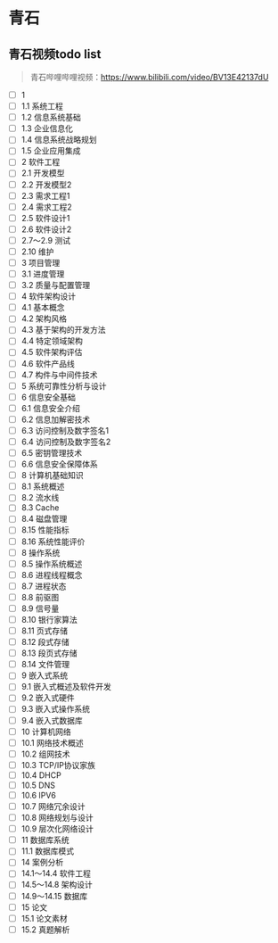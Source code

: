 # 青石

## 青石视频todo list

> 青石哔哩哔哩视频：https://www.bilibili.com/video/BV13E42137dU

* [ ]  1
  * [ ]  1.1 系统工程
  * [ ]  1.2 信息系统基础
  * [ ]  1.3 企业信息化
  * [ ]  1.4 信息系统战略规划
  * [ ]  1.5 企业应用集成
* [ ]  2 软件工程
  * [ ]  2.1 开发模型
  * [ ]  2.2 开发模型2
  * [ ]  2.3 需求工程1
  * [ ]  2.4 需求工程2
  * [ ]  2.5 软件设计1
  * [ ]  2.6 软件设计2
  * [ ]  2.7～2.9 测试
  * [ ]  2.10 维护
* [ ]  3 项目管理
  * [ ]  3.1 进度管理
  * [ ]  3.2 质量与配置管理
* [ ]  4 软件架构设计
  * [ ]  4.1 基本概念
  * [ ]  4.2 架构风格
  * [ ]  4.3 基于架构的开发方法
  * [ ]  4.4 特定领域架构
  * [ ]  4.5 软件架构评估
  * [ ]  4.6 软件产品线
  * [ ]  4.7 构件与中间件技术
* [ ]  5 系统可靠性分析与设计
* [ ]  6 信息安全基础
  * [ ]  6.1 信息安全介绍
  * [ ]  6.2 信息加解密技术
  * [ ]  6.3 访问控制及数字签名1
  * [ ]  6.4 访问控制及数字签名2
  * [ ]  6.5 密钥管理技术
  * [ ]  6.6 信息安全保障体系
* [ ]  8 计算机基础知识
  * [ ]  8.1 系统概述
  * [ ]  8.2 流水线
  * [ ]  8.3 Cache
  * [ ]  8.4 磁盘管理
  * [ ]  8.15 性能指标
  * [ ]  8.16 系统性能评价
* [ ]  8 操作系统
  * [ ]  8.5 操作系统概述
  * [ ]  8.6 进程线程概念
  * [ ]  8.7 进程状态
  * [ ]  8.8 前驱图
  * [ ]  8.9 信号量
  * [ ]  8.10 银行家算法
  * [ ]  8.11 页式存储
  * [ ]  8.12 段式存储
  * [ ]  8.13 段页式存储
  * [ ]  8.14 文件管理
* [ ]  9 嵌入式系统
  * [ ]  9.1 嵌入式概述及软件开发
  * [ ]  9.2 嵌入式硬件
  * [ ]  9.3 嵌入式操作系统
  * [ ]  9.4 嵌入式数据库
* [ ]  10 计算机网络
  * [ ]  10.1 网络技术概述
  * [ ]  10.2 组网技术
  * [ ]  10.3 TCP/IP协议家族
  * [ ]  10.4 DHCP
  * [ ]  10.5 DNS
  * [ ]  10.6 IPV6
  * [ ]  10.7 网络冗余设计
  * [ ]  10.8 网络规划与设计
  * [ ]  10.9 层次化网络设计
* [ ]  11 数据库系统
  * [ ]  11.1 数据库模式
* [ ]  14 案例分析
  * [ ]  14.1～14.4 软件工程
  * [ ]  14.5～14.8 架构设计
  * [ ]  14.9～14.15 数据库
* [ ]  15 论文
  * [ ]  15.1 论文素材
  * [ ]  15.2 真题解析
